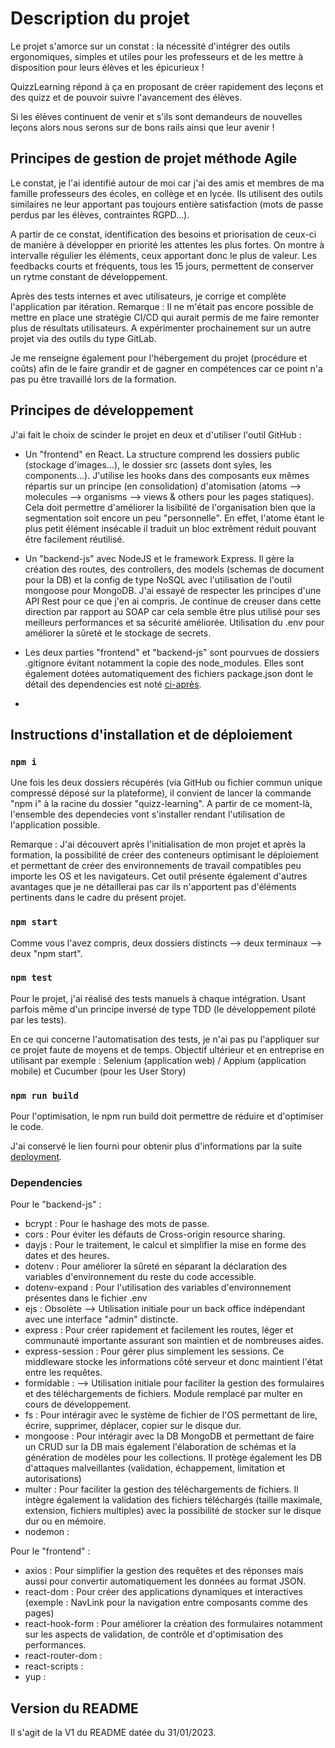 # Description du projet

Le projet s'amorce sur un constat : la nécessité d'intégrer des outils ergonomiques, simples et utiles pour les professeurs et de les mettre à disposition pour leurs élèves et les épicurieux !

QuizzLearning répond à ça en proposant de créer rapidement des leçons et des quizz et de pouvoir suivre l'avancement des élèves.

Si les élèves continuent de venir et s'ils sont demandeurs de nouvelles leçons alors nous serons sur de bons rails ainsi que leur avenir !

## Principes de gestion de projet méthode Agile

Le constat, je l'ai identifié autour de moi car j'ai des amis et membres de ma famille professeurs des écoles, en collège et en lycée. Ils utilisent des outils similaires ne leur apportant pas toujours entière satisfaction (mots de passe perdus par les élèves, contraintes RGPD...).

A partir de ce constat, identification des besoins et priorisation de ceux-ci de manière à développer en priorité les attentes les plus fortes. On montre à intervalle régulier les éléments, ceux apportant donc le plus de valeur. Les feedbacks courts et fréquents, tous les 15 jours, permettent de conserver un rytme constant de développement.

Après des tests internes et avec utilisateurs, je corrige et complète l'application par itération. Remarque : Il ne m'était pas encore possible de mettre en place une stratégie CI/CD qui aurait permis de me faire remonter plus de résultats utilisateurs. A expérimenter prochainement sur un autre projet via des outils du type GitLab.

Je me renseigne également pour l'hébergement du projet (procédure et coûts) afin de le faire grandir et de gagner en compétences car ce point n'a pas pu être travaillé lors de la formation.

## Principes de développement

J'ai fait le choix de scinder le projet en deux et d'utiliser l'outil GitHub :

- Un "frontend" en React. La structure comprend les dossiers public (stockage d'images...), le dossier src (assets dont syles, les components...). J'utilise les hooks dans des composants eux mêmes répartis sur un principe (en consolidation) d'atomisation (atoms --> molecules --> organisms --> views & others pour les pages statiques). Cela doit permettre d'améliorer la lisibilité de l'organisation bien que la segmentation soit encore un peu "personnelle". En effet, l'atome étant le plus petit élément insécable il traduit un bloc extrêment réduit pouvant être facilement réutilisé.

- Un "backend-js" avec NodeJS et le framework Express. Il gère la création des routes, des controllers, des models (schemas de document pour la DB) et la config de type NoSQL avec l'utilisation de l'outil mongoose pour MongoDB. J'ai essayé de respecter les principes d'une API Rest pour ce que j'en ai compris. Je continue de creuser dans cette direction par rapport au SOAP car cela semble être plus utilisé pour ses meilleurs performances et sa sécurité améliorée. Utilisation du .env pour améliorer la sûreté et le stockage de secrets.

- Les deux parties "frontend" et "backend-js" sont pourvues de dossiers .gitignore évitant notamment la copie des node_modules. Elles sont également dotées automatiquement des fichiers package.json dont le détail des dependencies est noté [ci-après](#Dependencies).

- 

## Instructions d'installation et de déploiement

### `npm i`
Une fois les deux dossiers récupérés (via GitHub ou fichier commun unique compressé déposé sur la plateforme), il convient de lancer la commande "npm i" à la racine du dossier "quizz-learning". A partir de ce moment-là, l'ensemble des dependecies vont s'installer rendant l'utilisation de l'application possible.

Remarque : J'ai découvert après l'initialisation de mon projet et après la formation, la possibilité de créer des conteneurs optimisant le déploiement et permettant de créer des environnements de travail compatibles peu importe les OS et les navigateurs. Cet outil présente également d'autres avantages que je ne détaillerai pas car ils n'apportent pas d'éléments pertinents dans le cadre du présent projet.

### `npm start`

Comme vous l'avez compris, deux dossiers distincts --> deux terminaux --> deux "npm start".

### `npm test`

Pour le projet, j'ai réalisé des tests manuels à chaque intégration. Usant parfois même d'un principe inversé de type TDD (le développement piloté par les tests).

En ce qui concerne l'automatisation des tests, je n'ai pas pu l'appliquer sur ce projet faute de moyens et de temps. Objectif ultérieur et en entreprise en utilisant par exemple : Selenium (application web) / Appium (application mobile) et Cucumber (pour les User Story)

### `npm run build`

Pour l'optimisation, le npm run build doit permettre de réduire et d'optimiser le code.

J'ai conservé le lien fourni pour obtenir plus d'informations par la suite [deployment](https://facebook.github.io/create-react-app/docs/deployment).


### Dependencies

Pour le "backend-js" :
- bcrypt : Pour le hashage des mots de passe.
- cors : Pour éviter les défauts de Cross-origin resource sharing.
- dayjs : Pour le traitement, le calcul et simplifier la mise en forme des dates et des heures.
- dotenv : Pour améliorer la sûreté en séparant la déclaration des variables d'environnement du reste du code accessible.
- dotenv-expand : Pour l'utilisation des variables d'environnement présentes dans le fichier .env
- ejs : Obsolète --> Utilisation initiale pour un back office indépendant avec une interface "admin" distincte.
- express : Pour créer rapidement et facilement les routes, léger et communauté importante assurant son maintien et de nombreuses aides.
- express-session : Pour gérer plus simplement les sessions. Ce middleware stocke les informations côté serveur et donc maintient l'état entre les requêtes.
- formidable : --> Utilisation initiale pour faciliter la gestion des formulaires et des téléchargements de fichiers. Module remplacé par multer en cours de développement.
- fs : Pour intéragir avec le système de fichier de l'OS permettant de lire, écrire, supprimer, déplacer, copier sur le disque dur.
- mongoose : Pour intéragir avec la DB MongoDB et permettant de faire un CRUD sur la DB mais également l'élaboration de schémas et la génération de modèles pour les collections. Il protège également les DB d'attaques malveillantes (validation, échappement, limitation et autorisations)
- multer : Pour faciliter la gestion des téléchargements de fichiers. Il intègre également la validation des fichiers téléchargés (taille maximale, extension, fichiers multiples) avec la possibilité de stocker sur le disque dur ou en mémoire.
- nodemon :

Pour le "frontend" :
- axios : Pour simplifier la gestion des requêtes et des réponses mais aussi pour convertir automatiquement les données au format JSON.
- react-dom : Pour créer des applications dynamiques et interactives (exemple : NavLink pour la navigation entre composants comme des pages)
- react-hook-form : Pour améliorer la création des formulaires notamment sur les aspects de validation, de contrôle et d'optimisation des performances.
- react-router-dom :
- react-scripts :
- yup :


## Version du README

Il s'agit de la V1 du README datée du 31/01/2023.